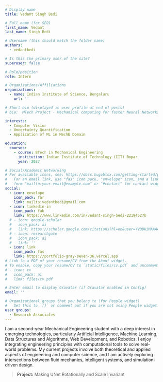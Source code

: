 ```yaml
---
# Display name
title: Vedant Singh Bedi

# Full name (for SEO)
first_name: Vedant
last_name: Singh Bedi

# Username (this should match the folder name)
authors:
  - vedantbedi

# Is this the primary user of the site?
superuser: false

# Role/position
role: Intern

# Organizations/Affiliations
organizations:
  - name: Indian Institute of Science, Bengaluru
    url: ''

# Short bio (displayed in user profile at end of posts)
# bio:  MTech Project - Mechanical computing for faster Neural Networks

interests:
  - Computer Vision
  - Uncertainty Quantification
  - Application of ML in MechE Domain

education:
  courses:
    - course: BTech in Mechanical Engineering
      institution: Indian Institute of Technology (IIT) Ropar
      year: 2027

# Social/Academic Networking
# For available icons, see: https://docs.hugoblox.com/getting-started/page-builder/#icons
#   For an email link, use "fas" icon pack, "envelope" icon, and a link in the
#   form "mailto:your-email@example.com" or "#contact" for contact widget.
social:
  - icon: envelope
    icon_pack: far
    link: mailto:vedantbedi@gmail.com
  - icon: linkedin-in
    icon_pack: fab
    link: https://www.linkedin.com/in/vedant-singh-bedi-22194527b
  # - icon: google-scholar
  #   icon_pack: ai
  #   link: https://scholar.google.com/citations?hl=en&user=YVDDHiMAAAAJ
  # - icon: researchgate
  #   icon_pack: ai
  #   link: ''
  - icon: link
    icon_pack: fas
    link: https://portfolio-gray-seven-36.vercel.app
# Link to a PDF of your resume/CV from the About widget.
# To enable, copy your resume/CV to `static/files/cv.pdf` and uncomment the lines below.
# - icon: cv
#   icon_pack: ai
#   link: files/cv.pdf

# Enter email to display Gravatar (if Gravatar enabled in Config)
email: ''

# Organizational groups that you belong to (for People widget)
#   Set this to `[]` or comment out if you are not using People widget.
user_groups:
  - Research Associates
---
```

I am a second-year Mechanical Engineering student with a deep interest in emerging technologies, particularly Artificial Intelligence, Machine Learning, Data Structures and Algorithms, Web Development, and Robotics. I enjoy integrating engineering principles with computational tools to solve real-world problems. My current projects involve both theoretical and applied aspects of engineering and computer science, and I am actively exploring intersections between fluid mechanics, intelligent systems, and simulation-driven design.

> **Project:** Making UNet Rotationally and Scale Invariant

